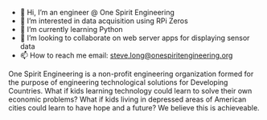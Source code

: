 - 👋 Hi, I’m an engineer @ One Spirit Engineering
- 👀 I’m interested in data acquisition using RPi Zeros
- 🌱 I’m currently learning Python
- 💞️ I’m looking to collaborate on web server apps for displaying sensor data
- 📫 How to reach me email: steve.long@onespiritengineering.org

One Spirit Engineering is a non-profit engineering organization formed for the purpose of engineering technological solutions for Developing Countries. What if kids learning 
technology could learn to solve their own economic problems?  What if kids living in depressed areas of American cities could learn to have hope and a future? We believe this is 
achieveable.

